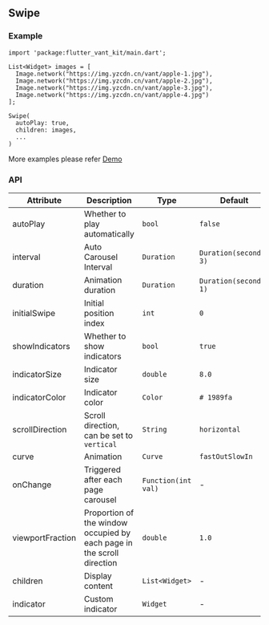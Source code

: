 ## Swipe

### Example

```
import 'package:flutter_vant_kit/main.dart';

List<Widget> images = [
  Image.network("https://img.yzcdn.cn/vant/apple-1.jpg"),
  Image.network("https://img.yzcdn.cn/vant/apple-2.jpg"),
  Image.network("https://img.yzcdn.cn/vant/apple-3.jpg"),
  Image.network("https://img.yzcdn.cn/vant/apple-4.jpg")
];

Swipe(
  autoPlay: true,
  children: images,
  ...
)
```

More examples please refer [Demo](https://github.com/benjaken/flutter_vant_kit/blob/master/example/lib/routes/demoSwipe.dart)

### API

| Attribute | Description | Type | Default |
| ------------ | ------------ | ------------ | ------------ |
| autoPlay | Whether to play automatically | `bool` | `false` |
| interval | Auto Carousel Interval | `Duration` | `Duration(seconds: 3)` |
| duration | Animation duration | `Duration` | `Duration(seconds: 1)` |
| initialSwipe | Initial position index | `int` | `0` |
| showIndicators | Whether to show indicators | `bool` | `true` |
| indicatorSize | Indicator size | `double` | `8.0` |
| indicatorColor | Indicator color | `Color` | `# 1989fa` |
| scrollDirection | Scroll direction, can be set to `vertical` | `String` | `horizontal` |
| curve | Animation | `Curve` | `fastOutSlowIn` |
| onChange | Triggered after each page carousel | `Function(int val)` | - |
| viewportFraction | Proportion of the window occupied by each page in the scroll direction | `double` | `1.0` |
| children | Display content | `List<Widget>` | - |
| indicator | Custom indicator | `Widget` | - |
